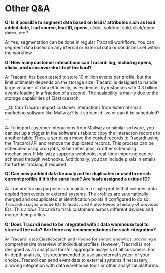 # Other Q&A

__Q: Is it possible to segment data based on leads' attributes such as lead added date, lead source, lead ID, opens,__
clicks, sold/not sold, click/open dates, etc.?

A: Yes, segmentation can be done in regular Tracardi workflows. You can segment data based on any internal or external
data or conditions set within the workflow.

__Q: How many customer interactions can Tracardi log, including opens, clicks, and sales over the life of the lead?__

A: Tracardi has been tested to store 10 million events per profile, but the limit ultimately depends on the storage
size. Tracardi is designed to handle large volumes of data efficiently, as evidenced by instances with 0.3 billion
events loading in a fraction of a second. The scalability is mainly due to the storage capabilities of Elasticsearch.

__Q: Can Tracardi import customer interactions from external email marketing software like Mailwizz? Is it streamed live
or can it be scheduled? __

A: To import customer interactions from Mailwizz or similar software, you can set up a trigger in the software's table
to copy the interaction records to another table. Then, a script can move the copied records to Tracardi using the
Tracardi API and remove the duplicated records. This process can be scheduled using cron jobs, Kubernetes jobs, or other
scheduling mechanisms. If Mailwizz supports webhooks, real-time importing can be achieved through webhooks.
Additionally, you can include pixels in emails for further tracking if required.

__Q: Can newly added data be analyzed for duplicates or used to enrich current profiles if it's the same lead? Are leads
assigned a unique ID?__

A: Tracardi's main purpose is to maintain a single profile that includes data copied from events or external systems.
The profiles are automatically merged and deduplicated at identification points if configured to do so. Tracardi assigns
unique IDs to leads, and it also keeps a history of previous IDs. This allows Tracardi to track customers across
different devices and merge their profiles.

__Q: Does Tracardi need to be integrated with a data warehouse tool to store all the data? Are there any recommendations
for such integration?__

A: Tracardi uses Elasticsearch and Kibana for simple analytics, providing a comprehensive overview of individual
profiles. However, Tracardi is not designed as an analytical tool for aggregate analysis of all customers. For in-depth
analysis, it is recommended to use an external system of your choice. Tracardi can send event data to external systems
if necessary, allowing integration with data warehouse tools or other analytical platforms.
